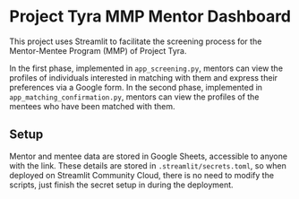 # Project Tyra MMP Mentor Dashboard

This project uses Streamlit to facilitate the screening process for the Mentor-Mentee Program (MMP) of Project Tyra.

In the first phase, implemented in `app_screening.py`, mentors can view the profiles of individuals interested in matching with them and express their preferences via a Google form. In the second phase, implemented in `app_matching_confirmation.py`, mentors can view the profiles of the mentees who have been matched with them.

## Setup

Mentor and mentee data are stored in Google Sheets, accessible to anyone with the link. These details are stored in `.streamlit/secrets.toml`, so when deployed on Streamlit Community Cloud, there is no need to modify the scripts, just finish the secret setup in during the deployment.
